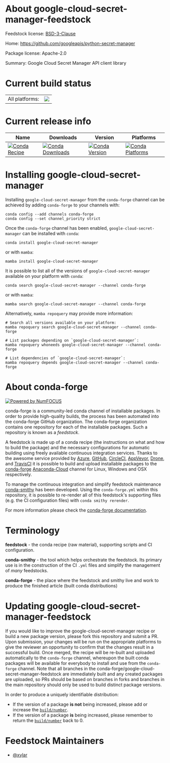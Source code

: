 About google-cloud-secret-manager-feedstock
===========================================

Feedstock license: [BSD-3-Clause](https://github.com/conda-forge/google-cloud-secret-manager-feedstock/blob/main/LICENSE.txt)

Home: https://github.com/googleapis/python-secret-manager

Package license: Apache-2.0

Summary: Google Cloud Secret Manager API client library

Current build status
====================


<table><tr><td>All platforms:</td>
    <td>
      <a href="https://dev.azure.com/conda-forge/feedstock-builds/_build/latest?definitionId=11697&branchName=main">
        <img src="https://dev.azure.com/conda-forge/feedstock-builds/_apis/build/status/google-cloud-secret-manager-feedstock?branchName=main">
      </a>
    </td>
  </tr>
</table>

Current release info
====================

| Name | Downloads | Version | Platforms |
| --- | --- | --- | --- |
| [![Conda Recipe](https://img.shields.io/badge/recipe-google--cloud--secret--manager-green.svg)](https://anaconda.org/conda-forge/google-cloud-secret-manager) | [![Conda Downloads](https://img.shields.io/conda/dn/conda-forge/google-cloud-secret-manager.svg)](https://anaconda.org/conda-forge/google-cloud-secret-manager) | [![Conda Version](https://img.shields.io/conda/vn/conda-forge/google-cloud-secret-manager.svg)](https://anaconda.org/conda-forge/google-cloud-secret-manager) | [![Conda Platforms](https://img.shields.io/conda/pn/conda-forge/google-cloud-secret-manager.svg)](https://anaconda.org/conda-forge/google-cloud-secret-manager) |

Installing google-cloud-secret-manager
======================================

Installing `google-cloud-secret-manager` from the `conda-forge` channel can be achieved by adding `conda-forge` to your channels with:

```
conda config --add channels conda-forge
conda config --set channel_priority strict
```

Once the `conda-forge` channel has been enabled, `google-cloud-secret-manager` can be installed with `conda`:

```
conda install google-cloud-secret-manager
```

or with `mamba`:

```
mamba install google-cloud-secret-manager
```

It is possible to list all of the versions of `google-cloud-secret-manager` available on your platform with `conda`:

```
conda search google-cloud-secret-manager --channel conda-forge
```

or with `mamba`:

```
mamba search google-cloud-secret-manager --channel conda-forge
```

Alternatively, `mamba repoquery` may provide more information:

```
# Search all versions available on your platform:
mamba repoquery search google-cloud-secret-manager --channel conda-forge

# List packages depending on `google-cloud-secret-manager`:
mamba repoquery whoneeds google-cloud-secret-manager --channel conda-forge

# List dependencies of `google-cloud-secret-manager`:
mamba repoquery depends google-cloud-secret-manager --channel conda-forge
```


About conda-forge
=================

[![Powered by
NumFOCUS](https://img.shields.io/badge/powered%20by-NumFOCUS-orange.svg?style=flat&colorA=E1523D&colorB=007D8A)](https://numfocus.org)

conda-forge is a community-led conda channel of installable packages.
In order to provide high-quality builds, the process has been automated into the
conda-forge GitHub organization. The conda-forge organization contains one repository
for each of the installable packages. Such a repository is known as a *feedstock*.

A feedstock is made up of a conda recipe (the instructions on what and how to build
the package) and the necessary configurations for automatic building using freely
available continuous integration services. Thanks to the awesome service provided by
[Azure](https://azure.microsoft.com/en-us/services/devops/), [GitHub](https://github.com/),
[CircleCI](https://circleci.com/), [AppVeyor](https://www.appveyor.com/),
[Drone](https://cloud.drone.io/welcome), and [TravisCI](https://travis-ci.com/)
it is possible to build and upload installable packages to the
[conda-forge](https://anaconda.org/conda-forge) [Anaconda-Cloud](https://anaconda.org/)
channel for Linux, Windows and OSX respectively.

To manage the continuous integration and simplify feedstock maintenance
[conda-smithy](https://github.com/conda-forge/conda-smithy) has been developed.
Using the ``conda-forge.yml`` within this repository, it is possible to re-render all of
this feedstock's supporting files (e.g. the CI configuration files) with ``conda smithy rerender``.

For more information please check the [conda-forge documentation](https://conda-forge.org/docs/).

Terminology
===========

**feedstock** - the conda recipe (raw material), supporting scripts and CI configuration.

**conda-smithy** - the tool which helps orchestrate the feedstock.
                   Its primary use is in the construction of the CI ``.yml`` files
                   and simplify the management of *many* feedstocks.

**conda-forge** - the place where the feedstock and smithy live and work to
                  produce the finished article (built conda distributions)


Updating google-cloud-secret-manager-feedstock
==============================================

If you would like to improve the google-cloud-secret-manager recipe or build a new
package version, please fork this repository and submit a PR. Upon submission,
your changes will be run on the appropriate platforms to give the reviewer an
opportunity to confirm that the changes result in a successful build. Once
merged, the recipe will be re-built and uploaded automatically to the
`conda-forge` channel, whereupon the built conda packages will be available for
everybody to install and use from the `conda-forge` channel.
Note that all branches in the conda-forge/google-cloud-secret-manager-feedstock are
immediately built and any created packages are uploaded, so PRs should be based
on branches in forks and branches in the main repository should only be used to
build distinct package versions.

In order to produce a uniquely identifiable distribution:
 * If the version of a package **is not** being increased, please add or increase
   the [``build/number``](https://docs.conda.io/projects/conda-build/en/latest/resources/define-metadata.html#build-number-and-string).
 * If the version of a package **is** being increased, please remember to return
   the [``build/number``](https://docs.conda.io/projects/conda-build/en/latest/resources/define-metadata.html#build-number-and-string)
   back to 0.

Feedstock Maintainers
=====================

* [@xylar](https://github.com/xylar/)

